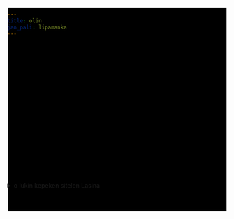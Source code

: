```yaml
---
title: olin
jan_pali: lipamanka
---
```


<style>
   svg.olin{
      max-width: 100%;
      margin-block: -6em;
   }
</style>

<!-- Created with Inkscape (http://www.inkscape.org/) -->

<svg
   class="olin"
   role="presentation"
   width="248.76865mm"
   height="232.50787mm"
   viewBox="0 0 248.76865 232.50787"
   version="1.1"
   id="svg5179"
   inkscape:version="1.2.1 (9c6d41e, 2022-07-14)"
   sodipodi:docname="kili.svg"
   xmlns:inkscape="http://www.inkscape.org/namespaces/inkscape"
   xmlns:sodipodi="http://sodipodi.sourceforge.net/DTD/sodipodi-0.dtd"
   xmlns="http://www.w3.org/2000/svg"
   xmlns:svg="http://www.w3.org/2000/svg">
  <sodipodi:namedview
     id="namedview5181"
     pagecolor="#ffffff"
     bordercolor="#000000"
     borderopacity="0.25"
     inkscape:showpageshadow="2"
     inkscape:pageopacity="0.0"
     inkscape:pagecheckerboard="0"
     inkscape:deskcolor="#d1d1d1"
     inkscape:document-units="mm"
     showgrid="false"
     inkscape:zoom="0.4205097"
     inkscape:cx="1760.9582"
     inkscape:cy="2969.0159"
     inkscape:window-width="949"
     inkscape:window-height="831"
     inkscape:window-x="0"
     inkscape:window-y="37"
     inkscape:window-maximized="0"
     inkscape:current-layer="layer1" />
  <defs
     id="defs5176" />
  <g
     inkscape:label="Layer 1"
     inkscape:groupmode="layer"
     id="layer1"
     transform="translate(6.8630215,-961.39432)">
    <rect
       style="fill:var(--lipu-monsi);fill-opacity:1;stroke:var(--lipu-sinpin);stroke-width:1.9;stroke-linecap:round;stroke-linejoin:round;stroke-opacity:1"
       id="rect8836"
       width="246.86865"
       height="230.60785"
       x="-5.9130216"
       y="962.3443" />
    <path
       style="display:inline;fill:none;fill-opacity:0.819608;stroke:var(--lipu-sinpin);stroke-width:1.9;stroke-linecap:round;stroke-linejoin:round;stroke-opacity:1"
       d="m 36.78066,984.29772 8.1237,7.60331 -8.9202,6.58955"
       id="path288458-9-7" />
    <path
       style="display:inline;fill:none;fill-opacity:0.819608;stroke:var(--lipu-sinpin);stroke-width:1.9;stroke-linecap:round;stroke-linejoin:round;stroke-opacity:1"
       d="m 141.35278,1161.6588 8.1237,7.6033 -8.9202,6.5896"
       id="path288458-9-7-7" />
    <path
       style="display:inline;fill:none;fill-opacity:0.819608;stroke:var(--lipu-sinpin);stroke-width:1.9;stroke-linecap:round;stroke-linejoin:round;stroke-opacity:1"
       d="m 51.720154,1100.9643 h 5.0469 l 1.7605,-11.737 7.7465,9.2722 -2.9343,2.3474"
       id="path288460-9-44-9-9-8-5"
       sodipodi:nodetypes="ccccc" />
    <g
       id="g288468-5-10"
       style="display:inline;stroke:var(--lipu-sinpin);stroke-opacity:1"
       transform="translate(-247.18968,961.51649)">
      <path
         style="fill:none;fill-opacity:0.819608;stroke:var(--lipu-sinpin);stroke-width:1.9;stroke-linecap:round;stroke-linejoin:round;stroke-opacity:1"
         d="m 325.36598,23.00457 7.05004,6.680485 -7.18306,6.357234"
         id="path288462-32-1" />
      <path
         style="fill:none;fill-opacity:0.819608;stroke:var(--lipu-sinpin);stroke-width:1.9;stroke-linecap:round;stroke-linejoin:round;stroke-opacity:1"
         d="m 330.8198,23.00457 6.38494,6.464985 -7.05006,6.680482"
         id="path288464-7-8" />
    </g>
    <g
       id="g288468-5-10-3"
       style="display:inline;stroke:var(--lipu-sinpin);stroke-opacity:1"
       transform="translate(-248.55648,1015.8582)">
      <path
         style="fill:none;fill-opacity:0.819608;stroke:var(--lipu-sinpin);stroke-width:1.9;stroke-linecap:round;stroke-linejoin:round;stroke-opacity:1"
         d="m 325.36598,23.00457 7.05004,6.680485 -7.18306,6.357234"
         id="path288462-32-1-0" />
      <path
         style="fill:none;fill-opacity:0.819608;stroke:var(--lipu-sinpin);stroke-width:1.9;stroke-linecap:round;stroke-linejoin:round;stroke-opacity:1"
         d="m 330.8198,23.00457 6.38494,6.464985 -7.05006,6.680482"
         id="path288464-7-8-8" />
    </g>
    <g
       id="g288468-5-10-3-2"
       style="display:inline;stroke:var(--lipu-sinpin);stroke-opacity:1"
       transform="translate(-248.84242,1090.8809)">
      <path
         style="fill:none;fill-opacity:0.819608;stroke:var(--lipu-sinpin);stroke-width:1.9;stroke-linecap:round;stroke-linejoin:round;stroke-opacity:1"
         d="m 325.36598,23.00457 7.05004,6.680485 -7.18306,6.357234"
         id="path288462-32-1-0-1" />
      <path
         style="fill:none;fill-opacity:0.819608;stroke:var(--lipu-sinpin);stroke-width:1.9;stroke-linecap:round;stroke-linejoin:round;stroke-opacity:1"
         d="m 330.8198,23.00457 6.38494,6.464985 -7.05006,6.680482"
         id="path288464-7-8-8-9" />
    </g>
    <g
       id="g288468-5-10-3-2-5"
       style="display:inline;stroke:var(--lipu-sinpin);stroke-opacity:1"
       transform="translate(-127.11071,1139.1277)">
      <path
         style="fill:none;fill-opacity:0.819608;stroke:var(--lipu-sinpin);stroke-width:1.9;stroke-linecap:round;stroke-linejoin:round;stroke-opacity:1"
         d="m 325.36598,23.00457 7.05004,6.680485 -7.18306,6.357234"
         id="path288462-32-1-0-1-5" />
      <path
         style="fill:none;fill-opacity:0.819608;stroke:var(--lipu-sinpin);stroke-width:1.9;stroke-linecap:round;stroke-linejoin:round;stroke-opacity:1"
         d="m 330.8198,23.00457 6.38494,6.464985 -7.05006,6.680482"
         id="path288464-7-8-8-9-8" />
    </g>
    <path
       style="display:inline;fill:none;fill-opacity:0.819608;stroke:var(--lipu-sinpin);stroke-width:1.9;stroke-linecap:round;stroke-linejoin:round;stroke-opacity:1"
       d="m 33.756555,1115.3408 c -4.8965,3.0603 -2.9222,11.0172 1.8362,11.0172 4.206,0 3.4684,-4.2845 3.4684,-4.2845 0.3685,2.5333 0.9716,4.1609 4.1079,4.1609 3.5601,0 5.8541,-6.4314 1.0892,-11.269"
       id="path289200-71-4"
       sodipodi:nodetypes="cscsc" />
    <path
       style="display:inline;fill:none;fill-opacity:0.819608;stroke:var(--lipu-sinpin);stroke-width:1.9;stroke-linecap:round;stroke-linejoin:round;stroke-opacity:1"
       d="m 87.327285,1099.1745 c -0.333,-7.3873 -12.1396,-7.3361 -12.142,-0.052"
       id="path289212-3-11-3"
       sodipodi:nodetypes="cc" />
    <g
       id="g83725-2-81-9"
       transform="translate(-1376.625,686.65825)"
       style="display:inline">
      <path
         style="fill:#c8e1cd;fill-opacity:1;stroke:var(--lipu-sinpin);stroke-width:1.9;stroke-linecap:round;stroke-linejoin:round;stroke-opacity:1"
         d="m 1481.3006,373.32885 v 18.35044"
         id="path7440-6-0-3" />
      <path
         style="fill:#c8e1cd;fill-opacity:1;stroke:var(--lipu-sinpin);stroke-width:1.9;stroke-linecap:round;stroke-linejoin:round;stroke-opacity:1"
         d="m 1481.3006,382.50407 -4.874,-0.24883"
         id="path7442-0-3-7" />
    </g>
    <g
       id="g57258-42-11-6"
       transform="translate(-793.97933,672.75961)"
       style="display:inline">
      <path
         style="fill:none;fill-opacity:1;stroke:var(--lipu-sinpin);stroke-width:1.8;stroke-linecap:round;stroke-linejoin:round;stroke-opacity:1"
         d="m 854.25402,341.5807 c -2.92145,0 -2.83293,3.89257 -0.35412,3.89257 2.47879,0 2.92144,-3.8041 0.35412,-3.89257 z"
         id="path32356-9-5-2" />
      <path
         style="fill:none;fill-opacity:1;stroke:var(--lipu-sinpin);stroke-width:1.8;stroke-linecap:round;stroke-linejoin:round;stroke-opacity:1"
         d="m 853.40909,349.01173 4.11359,-1.25692 c 0,0 1.02406,5.3522 -4.11357,5.02768 -4.33945,-0.27411 -2.73353,-5.2833 -0.90529,-7.91141"
         id="path33084-93-0-8"
         sodipodi:nodetypes="ccsc" />
    </g>
    <path
       style="display:inline;fill:none;fill-opacity:1;stroke:var(--lipu-sinpin);stroke-width:1.9;stroke-linecap:round;stroke-linejoin:round;stroke-opacity:1"
       d="m 101.04475,1042.7946 c 0.3321,1.4613 1.8814,1.771 3.104,1.7367 1.7063,-0.048 2.3247,-1.7847 2.3934,-2.5683 0.1401,-1.5971 -0.7872,-3.102 -2.4297,-3.2328 -1.9519,-0.1555 -2.9202,0.8762 -3.0899,1.6453 -0.3744,1.6971 0.431,4.6952 1.2012,6.9792 0.5911,1.7533 2.0546,4.8013 2.0546,4.8013"
       id="path45375-9-3-8-4"
       sodipodi:nodetypes="csssssc" />
    <path
       style="display:inline;fill:none;fill-opacity:1;stroke:var(--lipu-sinpin);stroke-width:1.9;stroke-linecap:round;stroke-linejoin:round;stroke-opacity:1"
       d="m 16.417256,1117.3527 c 0.3321,1.4613 1.8814,1.771 3.104,1.7367 1.7063,-0.048 2.3247,-1.7847 2.3934,-2.5683 0.1401,-1.5971 -0.7872,-3.102 -2.4297,-3.2328 -1.9519,-0.1555 -2.9202,0.8762 -3.0899,1.6453 -0.3744,1.6971 0.431,4.6952 1.2012,6.9792 0.5911,1.7533 2.0546,4.8013 2.0546,4.8013"
       id="path45375-9-3-8-4-0"
       sodipodi:nodetypes="csssssc" />
    <g
       id="g70196-1-8-4-2"
       transform="translate(-441.27802,783.05597)"
       style="display:inline;fill:none">
      <path
         style="fill:none;fill-opacity:1;stroke:var(--lipu-sinpin);stroke-width:1.9;stroke-linecap:round;stroke-linejoin:round;stroke-opacity:1"
         d="m 455.51113,216.64554 v -15.79707 h 11.97801 v 15.62347"
         id="path66525-5-6-9-5" />
      <path
         style="fill:none;fill-opacity:1;stroke:var(--lipu-sinpin);stroke-width:1.9;stroke-linecap:round;stroke-linejoin:round;stroke-opacity:1"
         d="m 455.51113,211.28306 11.87723,-0.0868"
         id="path69463-7-62-3-2"
         sodipodi:nodetypes="cc" />
      <path
         style="fill:none;fill-opacity:1;stroke:var(--lipu-sinpin);stroke-width:1.9;stroke-linecap:round;stroke-linejoin:round;stroke-opacity:1"
         d="m 461.39936,211.23966 -0.20155,5.07212"
         id="path69465-5-4-0-2" />
    </g>
    <path
       style="display:inline;fill:none;fill-opacity:0.819608;stroke:var(--lipu-sinpin);stroke-width:1.9;stroke-linecap:round;stroke-linejoin:round;stroke-opacity:1"
       d="m 36.472101,1012.0984 8.1237,7.6033 -8.9202,6.5895"
       id="path288458-9-7-6" />
    <g
       id="g70196-1-8-4-2-0"
       transform="translate(-441.58657,810.85667)"
       style="display:inline;fill:none">
      <path
         style="fill:none;fill-opacity:1;stroke:var(--lipu-sinpin);stroke-width:1.9;stroke-linecap:round;stroke-linejoin:round;stroke-opacity:1"
         d="m 455.51113,216.64554 v -15.79707 h 11.97801 v 15.62347"
         id="path66525-5-6-9-5-0" />
      <path
         style="fill:none;fill-opacity:1;stroke:var(--lipu-sinpin);stroke-width:1.9;stroke-linecap:round;stroke-linejoin:round;stroke-opacity:1"
         d="m 455.51113,211.28306 11.87723,-0.0868"
         id="path69463-7-62-3-2-9"
         sodipodi:nodetypes="cc" />
      <path
         style="fill:none;fill-opacity:1;stroke:var(--lipu-sinpin);stroke-width:1.9;stroke-linecap:round;stroke-linejoin:round;stroke-opacity:1"
         d="m 461.39936,211.23966 -0.20155,5.07212"
         id="path69465-5-4-0-2-5" />
    </g>
    <path
       style="display:inline;fill:none;fill-opacity:0.819608;stroke:var(--lipu-sinpin);stroke-width:1.9;stroke-linecap:round;stroke-linejoin:round;stroke-opacity:1"
       d="m 36.38689,1039.5511 8.1237,7.6033 -8.9202,6.5895"
       id="path288458-9-7-6-9" />
    <path
       style="display:inline;fill:none;fill-opacity:0.819608;stroke:var(--lipu-sinpin);stroke-width:1.9;stroke-linecap:round;stroke-linejoin:round;stroke-opacity:1"
       d="m 37.677574,1087.4859 8.1237,7.6033 -8.9202,6.5895"
       id="path288458-9-7-6-9-6" />
    <g
       id="g70196-1-8-4-2-0-0"
       transform="translate(-441.67178,838.3093)"
       style="display:inline;fill:none">
      <path
         style="fill:none;fill-opacity:1;stroke:var(--lipu-sinpin);stroke-width:1.9;stroke-linecap:round;stroke-linejoin:round;stroke-opacity:1"
         d="m 455.51113,216.64554 v -15.79707 h 11.97801 v 15.62347"
         id="path66525-5-6-9-5-0-5" />
      <path
         style="fill:none;fill-opacity:1;stroke:var(--lipu-sinpin);stroke-width:1.9;stroke-linecap:round;stroke-linejoin:round;stroke-opacity:1"
         d="m 455.51113,211.28306 11.87723,-0.0868"
         id="path69463-7-62-3-2-9-6"
         sodipodi:nodetypes="cc" />
      <path
         style="fill:none;fill-opacity:1;stroke:var(--lipu-sinpin);stroke-width:1.9;stroke-linecap:round;stroke-linejoin:round;stroke-opacity:1"
         d="m 461.39936,211.23966 -0.20155,5.07212"
         id="path69465-5-4-0-2-5-3" />
    </g>
    <path
       style="display:inline;fill:none;fill-opacity:1;stroke:var(--lipu-sinpin);stroke-width:1.9;stroke-linecap:round;stroke-linejoin:round;stroke-opacity:1"
       d="m 51.65025,1053.4183 3.8816,-0.1688 4.0503,-14.1762 3.7129,13.8387 h 3.3753"
       id="path70246-9-6"
       sodipodi:nodetypes="ccccc" />
    <g
       id="g5127-0-9-9-7-0-0"
       transform="translate(-1111.8292,352.86839)"
       style="display:inline">
      <path
         style="fill:none;stroke:var(--lipu-sinpin);stroke-width:1.9;stroke-linecap:round;stroke-linejoin:round;stroke-opacity:1"
         d="m 1137.4132,718.27482 c -2.4891,-5.22026 -8.6204,-4.755 -10.6836,0.46018"
         id="path5121-3-4-9-5-0-4" />
      <path
         style="fill:none;stroke:var(--lipu-sinpin);stroke-width:1.9;stroke-linecap:round;stroke-linejoin:round;stroke-opacity:1"
         d="m 1130.1139,718.52167 -3.3843,0.21331 -1.2059,-3.24764"
         id="path5123-6-8-7-9-1-6"
         sodipodi:nodetypes="ccc" />
    </g>
    <g
       id="g21808-8-9-0-0-8-5"
       transform="translate(-1366.9934,294.24381)"
       style="display:inline">
      <path
         style="fill:none;fill-opacity:1;stroke:var(--lipu-sinpin);stroke-width:1.9;stroke-linecap:round;stroke-linejoin:round;stroke-opacity:1"
         d="m 1449.7381,722.3395 c 4.5847,0 4.7428,8.37907 0,8.37907 -4.7429,0 -5.0591,-8.37907 0,-8.37907 z"
         id="path21799-6-4-6-1-2-9" />
      <path
         style="fill:none;fill-opacity:1;stroke:var(--lipu-sinpin);stroke-width:1.9;stroke-linecap:round;stroke-linejoin:round;stroke-opacity:1"
         d="m 1441.5171,718.54519 1.5809,12.01529"
         id="path21801-9-3-9-5-0-4" />
      <path
         style="fill:none;fill-opacity:1;stroke:var(--lipu-sinpin);stroke-width:1.9;stroke-linecap:round;stroke-linejoin:round;stroke-opacity:1"
         d="m 1455.9038,730.40236 1.2648,-11.85717"
         id="path21803-4-4-7-1-6-3" />
    </g>
    <g
       id="g23524-8-1"
       style="display:inline"
       transform="translate(-1788.7703,519.50412)">
      <path
         style="fill:none;fill-opacity:1;stroke:var(--lipu-sinpin);stroke-width:1.9;stroke-linecap:round;stroke-linejoin:round;stroke-dasharray:none;stroke-dashoffset:0;stroke-opacity:1"
         d="m 1841.9847,475.33506 v -5.85996 h 15.9533 l 0.1772,5.71243"
         id="path70188-6-5"
         sodipodi:nodetypes="cccc" />
      <path
         style="fill:none;fill-opacity:1;stroke:var(--lipu-sinpin);stroke-width:1.9;stroke-linecap:round;stroke-linejoin:round;stroke-dasharray:none;stroke-dashoffset:0;stroke-opacity:1"
         d="m 1854.7398,469.4751 -0.1003,5.95612"
         id="path70190-1-2"
         sodipodi:nodetypes="cc" />
      <path
         style="fill:none;fill-opacity:1;stroke:var(--lipu-sinpin);stroke-width:1.9;stroke-linecap:round;stroke-linejoin:round;stroke-dasharray:none;stroke-dashoffset:0;stroke-opacity:1"
         d="m 1845.6135,469.4751 v 5.4773"
         id="path70192-5-1"
         sodipodi:nodetypes="cc" />
    </g>
    <g
       id="g23524-8-1-5"
       style="display:inline"
       transform="translate(-1683.9988,696.2914)">
      <path
         style="fill:none;fill-opacity:1;stroke:var(--lipu-sinpin);stroke-width:1.9;stroke-linecap:round;stroke-linejoin:round;stroke-dasharray:none;stroke-dashoffset:0;stroke-opacity:1"
         d="m 1841.9847,475.33506 v -5.85996 h 15.9533 l 0.1772,5.71243"
         id="path70188-6-5-0"
         sodipodi:nodetypes="cccc" />
      <path
         style="fill:none;fill-opacity:1;stroke:var(--lipu-sinpin);stroke-width:1.9;stroke-linecap:round;stroke-linejoin:round;stroke-dasharray:none;stroke-dashoffset:0;stroke-opacity:1"
         d="m 1854.7398,469.4751 -0.1003,5.95612"
         id="path70190-1-2-2"
         sodipodi:nodetypes="cc" />
      <path
         style="fill:none;fill-opacity:1;stroke:var(--lipu-sinpin);stroke-width:1.9;stroke-linecap:round;stroke-linejoin:round;stroke-dasharray:none;stroke-dashoffset:0;stroke-opacity:1"
         d="m 1845.6135,469.4751 v 5.4773"
         id="path70192-5-1-1"
         sodipodi:nodetypes="cc" />
    </g>
    <g
       id="g83765-1-8"
       transform="translate(-1299.1088,834.48783)"
       style="display:inline">
      <path
         style="fill:none;fill-opacity:1;stroke:var(--lipu-sinpin);stroke-width:1.9;stroke-linecap:round;stroke-linejoin:round;stroke-dasharray:none;stroke-dashoffset:0;stroke-opacity:1"
         d="m 1480.76,325.65199 8.5036,16.34246"
         id="path83759-4-7"
         sodipodi:nodetypes="cc" />
      <path
         style="fill:none;fill-opacity:1;stroke:var(--lipu-sinpin);stroke-width:1.9;stroke-linecap:round;stroke-linejoin:round;stroke-dasharray:none;stroke-dashoffset:0;stroke-opacity:1"
         d="m 1480.4742,341.64889 9.208,-16.24116"
         id="path83761-0-1" />
    </g>
    <path
       style="display:inline;fill:none;fill-opacity:1;stroke:var(--lipu-sinpin);stroke-width:1.9;stroke-linecap:round;stroke-linejoin:round;stroke-dasharray:none;stroke-dashoffset:0;stroke-opacity:1"
       d="m 96.297482,986.26118 v 9.78709 c 7.201798,0 9.787098,0.6887 9.971698,-2.81988 0.1847,-3.50858 -5.3552,-2.166 -5.3552,-2.166 v -4.98588"
       id="path84867-8-7"
       sodipodi:nodetypes="ccscc" />
    <path
       style="display:inline;fill:none;fill-opacity:1;stroke:var(--lipu-sinpin);stroke-width:1.9;stroke-linecap:round;stroke-linejoin:round;stroke-dasharray:none;stroke-dashoffset:0;stroke-opacity:1"
       d="m 218.08132,1164.1028 v 9.7871 c 7.2018,0 9.7871,0.6887 9.9717,-2.8199 0.1847,-3.5086 -5.3552,-2.166 -5.3552,-2.166 v -4.9859"
       id="path84867-8-7-5"
       sodipodi:nodetypes="ccscc" />
    <g
       id="g104724-0-9-4-8"
       transform="translate(-856.95229,746.97723)"
       style="display:inline">
      <path
         style="fill:#dee1c8;fill-opacity:1;stroke:var(--lipu-sinpin);stroke-width:1.9;stroke-linecap:round;stroke-linejoin:round;stroke-opacity:1"
         d="m 913.01706,366.91853 2.24608,3.93062"
         id="path99669-9-9-2-5" />
      <path
         style="fill:#dee1c8;fill-opacity:1;stroke:var(--lipu-sinpin);stroke-width:1.9;stroke-linecap:round;stroke-linejoin:round;stroke-opacity:1"
         d="m 919.33308,375.90141 2.80689,3.79266"
         id="path99671-4-2-3-5"
         sodipodi:nodetypes="cc" />
      <path
         style="fill:#dee1c8;fill-opacity:1;stroke:var(--lipu-sinpin);stroke-width:1.9;stroke-linecap:round;stroke-linejoin:round;stroke-opacity:1"
         d="m 912.59211,379.27398 2.52752,-3.37118"
         id="path99673-0-3-3-5"
         sodipodi:nodetypes="cc" />
      <path
         style="fill:#dee1c8;fill-opacity:1;stroke:var(--lipu-sinpin);stroke-width:1.9;stroke-linecap:round;stroke-linejoin:round;stroke-opacity:1"
         d="m 919.61451,370.84915 2.52683,-3.79127"
         id="path99675-6-7-7-4"
         sodipodi:nodetypes="cc" />
    </g>
    <g
       id="g8305"
       transform="matrix(0.77777777,0,0,0.86206873,9.1063199,147.61024)"
       style="stroke-width:1.22124">
      <path
         style="fill:none;stroke:var(--lipu-sinpin);stroke-width:2.32036;stroke-linecap:round;stroke-linejoin:round;stroke-opacity:1"
         d="m 35.373484,1063.4465 10.711688,12.9537"
         id="path8296" />
      <path
         style="fill:none;stroke:var(--lipu-sinpin);stroke-width:2.32036;stroke-linecap:round;stroke-linejoin:round;stroke-opacity:1"
         d="m 46.085172,1062.9483 -10.711688,14.4483"
         id="path8298" />
      <path
         style="fill:none;stroke:var(--lipu-sinpin);stroke-width:2.32036;stroke-linecap:round;stroke-linejoin:round;stroke-opacity:1"
         d="m 33.131503,1069.9233 15.693869,-0.2491"
         id="path8300" />
    </g>
    <g
       id="g8598"
       transform="translate(0,1.3075724)">
      <g
         id="g48397-06-0-5"
         transform="translate(-722.26432,692.28625)"
         style="display:inline">
        <circle
           style="fill:var(--lipu-sinpin);fill-opacity:1;stroke:none;stroke-width:1.8;stroke-linecap:round;stroke-linejoin:round;stroke-opacity:1"
           id="path25603-1-9-8-8-5-4-7"
           cx="741.62921"
           cy="408.69217"
           r="1.7437167" />
      </g>
      <path
         style="fill:none;stroke:var(--lipu-sinpin);stroke-width:1.9;stroke-linecap:round;stroke-linejoin:round;stroke-opacity:1"
         d="m 12.220559,1088.0058 3.760172,9.2124"
         id="path8366" />
      <path
         style="fill:none;stroke:var(--lipu-sinpin);stroke-width:1.9;stroke-linecap:round;stroke-linejoin:round;stroke-opacity:1"
         d="m 19.176877,1095.1501 v -10.3404"
         id="path8368" />
      <path
         style="fill:none;stroke:var(--lipu-sinpin);stroke-width:1.9;stroke-linecap:round;stroke-linejoin:round;stroke-opacity:1"
         d="m 22.185015,1097.2182 4.324198,-8.0844"
         id="path8370" />
    </g>
    <g
       id="g70196-1-8-4"
       transform="translate(-356.50795,911.49326)"
       style="display:inline;fill:none">
      <path
         style="fill:none;fill-opacity:1;stroke:var(--lipu-sinpin);stroke-width:1.9;stroke-linecap:round;stroke-linejoin:round;stroke-opacity:1"
         d="m 455.51113,216.64554 v -15.79707 h 11.97801 v 15.62347"
         id="path66525-5-6-9" />
      <path
         style="fill:none;fill-opacity:1;stroke:var(--lipu-sinpin);stroke-width:1.9;stroke-linecap:round;stroke-linejoin:round;stroke-opacity:1"
         d="m 455.51113,211.28306 11.87723,-0.0868"
         id="path69463-7-62-3"
         sodipodi:nodetypes="cc" />
      <path
         style="fill:none;fill-opacity:1;stroke:var(--lipu-sinpin);stroke-width:1.9;stroke-linecap:round;stroke-linejoin:round;stroke-opacity:1"
         d="m 461.39936,211.23966 -0.20155,5.07212"
         id="path69465-5-4-0" />
    </g>
    <g
       id="g70196-1-8-4-3"
       transform="translate(-336.03738,960.00827)"
       style="display:inline;fill:none">
      <path
         style="fill:none;fill-opacity:1;stroke:var(--lipu-sinpin);stroke-width:1.9;stroke-linecap:round;stroke-linejoin:round;stroke-opacity:1"
         d="m 455.51113,216.64554 v -15.79707 h 11.97801 v 15.62347"
         id="path66525-5-6-9-9" />
      <path
         style="fill:none;fill-opacity:1;stroke:var(--lipu-sinpin);stroke-width:1.9;stroke-linecap:round;stroke-linejoin:round;stroke-opacity:1"
         d="m 455.51113,211.28306 11.87723,-0.0868"
         id="path69463-7-62-3-7"
         sodipodi:nodetypes="cc" />
      <path
         style="fill:none;fill-opacity:1;stroke:var(--lipu-sinpin);stroke-width:1.9;stroke-linecap:round;stroke-linejoin:round;stroke-opacity:1"
         d="m 461.39936,211.23966 -0.20155,5.07212"
         id="path69465-5-4-0-3" />
    </g>
    <path
       style="fill:none;stroke:var(--lipu-sinpin);stroke-width:1.9;stroke-linecap:round;stroke-linejoin:round;stroke-opacity:1"
       d="M 138.89547,988.88038 C 137.04969,1137.9277 134.74245,1161 17.996423,1157.3085"
       id="path8600" />
  </g>
</svg>

<details markdown="1">


<summary>
o lukin kepeken sitelen Lasina
</summary>
len li selo e noka  
len li jo wawa  
len li awen e mi  
tan lete. taso  
seli li kama ike  
mi wile weka e len  
la len li selo ala e noka  


</details>